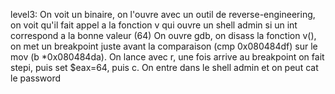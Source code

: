 level3:
On voit un binaire, on l'ouvre avec un outil de reverse-engineering, on voit qu'il fait appel a la fonction v qui ouvre un shell admin si un int correspond a la bonne valeur (64)
On ouvre gdb, on disass la fonction v(), on met un breakpoint juste avant la comparaison (cmp 0x080484df) sur le mov (b *0x080484da). On lance avec r, une fois arrive au breakpoint on fait stepi, puis set $eax=64, puis c. On entre dans le shell admin et on peut cat le password